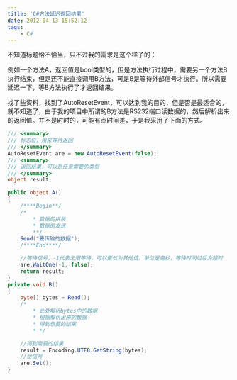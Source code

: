 ```yaml
---
title: 'C#方法延迟返回结果'
date: 2012-04-13 15:52:12
tags:
    - C#
---
```


不知道标题恰不恰当，只不过我的需求是这个样子的：

例如一个方法A，返回值是bool类型的，但是方法执行过程中，需要另一个方法B执行结束，但是还不能直接调用B方法，可是B是等待外部信号才执行。所以需要延迟一下，等B方法执行了才返回结果。

找了些资料，找到了AutoResetEvent，可以达到我的目的，但是否是最适合的，就不知道了，由于我的项目中所谓的B方法是RS232端口读数据的，然后解析出来的返回值。并不是时时的，可能有点时间差，于是我采用了下面的方式。

~~~ csharp
/// <summary>
/// 标志位，用来等待返回
/// </summary>
AutoResetEvent are = new AutoResetEvent(false);
/// <summary>
/// 返回结果，可以是任意需要的类型
/// </summary>
object result;

public object A()
{
    /****Begin**/
    /*
        * 数据的拼装
        * 数据的发送
        **/
    Send("要传输的数据");
    /****End****/

    //等待信号，-1代表无限等待，可以更改为其他值，单位是毫秒，等待时间过后为超时
    are.WaitOne(-1, false);
    return result;
}
private void B()
{
    byte[] bytes = Read();
    /*
        * 此处解析bytes中的数据
        * 根据解析出来的数据
        * 得到想要的结果
        * */

    //得到需要的结果
    result = Encoding.UTF8.GetString(bytes);
    //给信号
    are.Set();
}
~~~